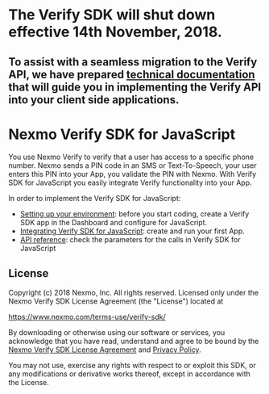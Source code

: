 # The Verify SDK will shut down effective 14th November, 2018. 

## To assist with a seamless migration to the Verify API, we have prepared [technical documentation](https://www.nexmo.com/blog/2018/05/10/nexmo-verify-api-implementation-guide-dr/) that will guide you in implementing the Verify API into your client side applications.

# Nexmo Verify SDK for JavaScript

You use Nexmo Verify to verify that a user has access to a specific phone number. Nexmo sends a PIN code in an SMS or Text-To-Speech, your user enters this PIN into your App, you validate the PIN with Nexmo. With Verify SDK for JavaScript you easily integrate Verify functionality into your App.

In order to implement the Verify SDK for JavaScript:
* [Setting up your environment](https://docs.nexmo.com/verify/verify-sdk-for-javascript): before you start coding, create a Verify SDK app in the Dashboard and configure for JavaScript.
* [Integrating Verify SDK for JavaScript](https://docs.nexmo.com/verify/verify-sdk-for-javascript/integration): create and run your first App.
* [API reference](https://docs.nexmo.com/verify/verify-sdk-for-javascript/api-reference): check the parameters for the calls in Verify SDK for JavaScript

## License

Copyright (c) 2018 Nexmo, Inc.
All rights reserved.
Licensed only under the Nexmo Verify SDK License Agreement (the "License") located at

https://www.nexmo.com/terms-use/verify-sdk/

By downloading or otherwise using our software or services, you acknowledge
that you have read, understand and agree to be bound by the
[Nexmo Verify SDK License Agreement][1] and [Privacy Policy][2].

You may not use, exercise any rights with respect to or exploit this SDK,
or any modifications or derivative works thereof, except in accordance with the License.

 [1]: https://www.nexmo.com/terms-use/verify-sdk/
 [2]: https://www.nexmo.com/privacy-policy/

